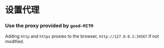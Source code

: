 # 设置代理

### Use the proxy provided by `good-MITM`

Adding `http` and `https` proxies to the browser, `http://127.0.0.1:34567` if not modified.
